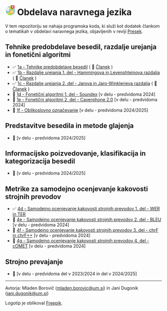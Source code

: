 # <img src="https://github.com/procesiranje-naravnega-jezika/example-code/blob/main/logo.png?raw=true" width="32" /> Obdelava naravnega jezika

V tem repozitoriju se nahaja programska koda, ki služi kot dodatek člankom o tematikah v obdelavi naravnega jezika, objavljenih v reviji [Presek](http://www.presek.si/).

## Tehnike predobdelave besedil, razdalje urejanja in fonetični algoritmi
* :white_check_mark: [1a - Tehnike predobdelave besedil](1a%20-%20Tehnike%20predobdelave%20besedil) ( :memo: [Članek](https://www.dlib.si/details/URN:NBN:SI:DOC-SY9GPFUY/) )
* :white_check_mark: [1b - Razdalje urejanja 1. del - Hammingova in Levenshteinova razdalja](1b%20-%20Razdalje%20urejanja%201.%20del%20-%20Hammingova%20in%20Levenshteinova%20razdalja) ( :memo: [Članek](https://www.dlib.si/details/URN:NBN:SI:DOC-M7U6NM6G) )
* :white_check_mark: [1c - Razdalje urejanja 2. del - Jarova in Jaro-Winklerjeva razdalja](1c%20-%20Razdalje%20urejanja%202.%20del%20-%20Jarova%20in%20Jaro-Winklerjeva%20razdalja) ( :memo: [Članek](https://www.dlib.si/details/URN:NBN:SI:DOC-895JK7OO) )
* :construction: [1d - Fonetični algoritmi 1. del - Soundex]() [v delu - predvidoma 2024]
* :construction: [1e - Fonetični algoritmi 2. del - Caverphone 2.0]() [v delu - predvidoma 2024]
* :construction: [1f - Oblikoslovno označevanje]() [v delu - predvidoma 2024/2025]

## Predstavitve besedila in metode glajenja
* :construction: [v delu - predvidoma 2024/2025]

## Informacijsko poizvedovanje, klasifikacija in kategorizacija besedil
* :construction: [v delu - predvidoma 2024/2025]

## Metrike za samodejno ocenjevanje kakovosti strojnih prevodov
* :white_check_mark: [4d - Samodejno ocenjevanje kakovosti strojnih prevodov 1. del - WER in TER](4d%20-%20Metrike%201.%20del%20-%20WER%20in%20TER)
* :construction: [4e - Samodejno ocenjevanje kakovosti strojnih prevodov 2. del - BLEU]() [v delu - predvidoma 2024]
* :construction: [4f - Samodejno ocenjevanje kakovosti strojnih prevodov 3. del - chrF in chrF++]() [v delu - predvidoma 2024]
* :construction: [4g - Samodejno ocenjevanje kakovosti strojnih prevodov 4. del - cOMET]() [v delu - predvidoma 2024]

## Strojno prevajanje
* :construction: [v delu - predvidoma del v 2023/2024 in del v 2024/2025]

---
Avtorja: Mladen Borovič (mladen.borovic@um.si) in Jani Dugonik (jani.dugonik@um.si)

Logotip je oblikoval <a href="https://www.freepik.com/icon/languages_3898150#fromView=keyword&term=Language&page=1&position=5&uuid=48e076c0-186e-41e1-9807-5e21b8593d12">Freepik</a>.
